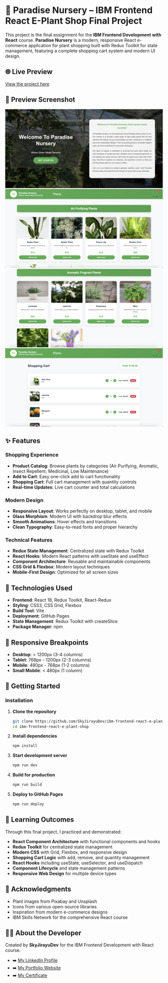 # 🌱 Paradise Nursery – IBM Frontend React E-Plant Shop Final Project

This project is the final assignment for the **IBM Frontend Development with React** course. **Paradise Nursery** is a modern, responsive React e-commerce application for plant shopping built with Redux Toolkit for state management, featuring a complete shopping cart system and modern UI design.

## 🌐 Live Preview

[View the project here](https://skyjirayudev.github.io/ibm-frontend-react-e-plant-shop/)

## 📸 Preview Screenshot

![Paradise Nursery Preview](/public/img/readme-img-1.png)
![Paradise Nursery Preview](/public/img/readme-img-2.png)
![Paradise Nursery Preview](/public/img/readme-img-3.png)
![Paradise Nursery Preview](/public/img/readme-img-4.png)

## ✨ Features

### Shopping Experience

- **Product Catalog**: Browse plants by categories (Air Purifying, Aromatic, Insect Repellent, Medicinal, Low Maintenance)
- **Add to Cart**: Easy one-click add to cart functionality
- **Shopping Cart**: Full cart management with quantity controls
- **Real-time Updates**: Live cart counter and total calculations

### Modern Design

- **Responsive Layout**: Works perfectly on desktop, tablet, and mobile
- **Glass Morphism**: Modern UI with backdrop blur effects
- **Smooth Animations**: Hover effects and transitions
- **Clean Typography**: Easy-to-read fonts and proper hierarchy

### Technical Features

- **Redux State Management**: Centralized state with Redux Toolkit
- **React Hooks**: Modern React patterns with useState and useEffect
- **Component Architecture**: Reusable and maintainable components
- **CSS Grid & Flexbox**: Modern layout techniques
- **Mobile-First Design**: Optimized for all screen sizes

## 🔧 Technologies Used

- **Frontend**: React 18, Redux Toolkit, React-Redux
- **Styling**: CSS3, CSS Grid, Flexbox
- **Build Tool**: Vite
- **Deployment**: GitHub Pages
- **State Management**: Redux Toolkit with createSlice
- **Package Manager**: npm

## 📲 Responsive Breakpoints

- **Desktop**: > 1200px (3-4 columns)
- **Tablet**: 768px - 1200px (2-3 columns)
- **Mobile**: 480px - 768px (1-2 columns)
- **Small Mobile**: < 480px (1 column)

## 🚀 Getting Started

### Installation

1. **Clone the repository**

   ```bash
   git clone https://github.com/SkyJirayuDev/ibm-frontend-react-e-plant-shop.git
   cd ibm-frontend-react-e-plant-shop
   ```

2. **Install dependencies**

   ```bash
   npm install
   ```

3. **Start development server**

   ```bash
   npm run dev
   ```

4. **Build for production**

   ```bash
   npm run build
   ```

5. **Deploy to GitHub Pages**
   ```bash
   npm run deploy
   ```

## 🎯 Learning Outcomes

Through this final project, I practiced and demonstrated:

- **React Component Architecture** with functional components and hooks
- **Redux Toolkit** for centralized state management
- **Modern CSS** with Grid, Flexbox, and responsive design
- **Shopping Cart Logic** with add, remove, and quantity management
- **React Hooks** including useState, useSelector, and useDispatch
- **Component Lifecycle** and state management patterns
- **Responsive Web Design** for multiple device types

## 🙏 Acknowledgments

- Plant images from Pixabay and Unsplash
- Icons from various open-source libraries
- Inspiration from modern e-commerce designs
- IBM Skills Network for the comprehensive React course

## 👨‍💻 About the Developer

Created by **SkyJirayuDev** for the IBM Frontend Development with React course.

- ➡️ [My LinkedIn Profile](https://www.linkedin.com/in/skyjirayu)
- ➡️ [My Portfolio Website](https://sky-personal-portfolio-website.netlify.app)
- ➡️ [My Certificate](https://coursera.org/share/907b41020c37e355175d716b510fc613)

